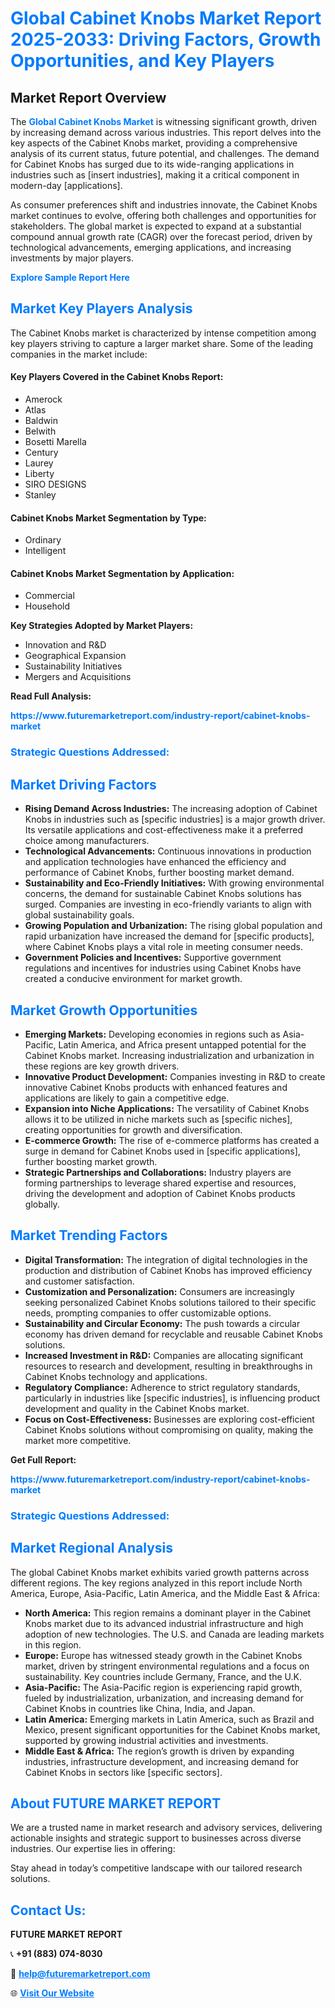 <h1 style="color: #007BFF;">Global Cabinet Knobs Market Report 2025-2033: Driving Factors, Growth Opportunities, and Key Players</h1>

<section id="overview">
<h2>Market Report Overview</h2>
<p>The <a href="https://www.futuremarketreport.com/industry-report/cabinet-knobs-market" style="color: #007BFF; text-decoration: none;"><strong>Global Cabinet Knobs Market</strong></a> is witnessing significant growth, driven by increasing demand across various industries. This report delves into the key aspects of the Cabinet Knobs market, providing a comprehensive analysis of its current status, future potential, and challenges. The demand for Cabinet Knobs has surged due to its wide-ranging applications in industries such as [insert industries], making it a critical component in modern-day [applications].</p>
<p>As consumer preferences shift and industries innovate, the Cabinet Knobs market continues to evolve, offering both challenges and opportunities for stakeholders. The global market is expected to expand at a substantial compound annual growth rate (CAGR) over the forecast period, driven by technological advancements, emerging applications, and increasing investments by major players.</p>
</section>

<section id="overview">
<p><a href="https://www.futuremarketreport.com/request-sample/reportId=105813" style="color: #007BFF; text-decoration: none;"><strong>Explore Sample Report Here</strong></a></p>
</section>

<section id="key-players">
<h2 style="color: #007BFF;">Market Key Players Analysis</h2>
<p>The Cabinet Knobs market is characterized by intense competition among key players striving to capture a larger market share. Some of the leading companies in the market include:</p>
<h4>Key Players Covered in the Cabinet Knobs Report:</h4>
<ul><li>Amerock</li><li>Atlas</li><li>Baldwin</li><li>Belwith</li><li>Bosetti Marella</li><li>Century</li><li>Laurey</li><li>Liberty</li><li>SIRO DESIGNS</li><li>Stanley</li></ul>
<h4>Cabinet Knobs Market Segmentation by Type:</h4>
<ul><li>Ordinary</li><li>Intelligent</li></ul>

<h4>Cabinet Knobs Market Segmentation by Application:</h4>
<ul><li>Commercial</li><li>Household</li></ul>
<p><strong>Key Strategies Adopted by Market Players:</strong></p>
<ul>
<li>Innovation and R&D</li>
<li>Geographical Expansion</li>
<li>Sustainability Initiatives</li>
<li>Mergers and Acquisitions</li>
</ul>
</section>

<section>
<p><strong>Read Full Analysis: </strong></p><a href="https://www.futuremarketreport.com/industry-report/cabinet-knobs-market" style="color: #007BFF; text-decoration: none;"><strong>https://www.futuremarketreport.com/industry-report/cabinet-knobs-market</strong></a>
<h3 style="color: #007BFF;">Strategic Questions Addressed:</h3>
</section>

<section id="driving-factors">
<h2 style="color: #007BFF;">Market Driving Factors</h2>
<ul>
<li><strong>Rising Demand Across Industries:</strong> The increasing adoption of Cabinet Knobs in industries such as [specific industries] is a major growth driver. Its versatile applications and cost-effectiveness make it a preferred choice among manufacturers.</li>
<li><strong>Technological Advancements:</strong> Continuous innovations in production and application technologies have enhanced the efficiency and performance of Cabinet Knobs, further boosting market demand.</li>
<li><strong>Sustainability and Eco-Friendly Initiatives:</strong> With growing environmental concerns, the demand for sustainable Cabinet Knobs solutions has surged. Companies are investing in eco-friendly variants to align with global sustainability goals.</li>
<li><strong>Growing Population and Urbanization:</strong> The rising global population and rapid urbanization have increased the demand for [specific products], where Cabinet Knobs plays a vital role in meeting consumer needs.</li>
<li><strong>Government Policies and Incentives:</strong> Supportive government regulations and incentives for industries using Cabinet Knobs have created a conducive environment for market growth.</li>
</ul>
</section>

<section id="growth-opportunities">
<h2 style="color: #007BFF;">Market Growth Opportunities</h2>
<ul>
<li><strong>Emerging Markets:</strong> Developing economies in regions such as Asia-Pacific, Latin America, and Africa present untapped potential for the Cabinet Knobs market. Increasing industrialization and urbanization in these regions are key growth drivers.</li>
<li><strong>Innovative Product Development:</strong> Companies investing in R&D to create innovative Cabinet Knobs products with enhanced features and applications are likely to gain a competitive edge.</li>
<li><strong>Expansion into Niche Applications:</strong> The versatility of Cabinet Knobs allows it to be utilized in niche markets such as [specific niches], creating opportunities for growth and diversification.</li>
<li><strong>E-commerce Growth:</strong> The rise of e-commerce platforms has created a surge in demand for Cabinet Knobs used in [specific applications], further boosting market growth.</li>
<li><strong>Strategic Partnerships and Collaborations:</strong> Industry players are forming partnerships to leverage shared expertise and resources, driving the development and adoption of Cabinet Knobs products globally.</li>
</ul>
</section>

<section id="trending-factors">
<h2 style="color: #007BFF;">Market Trending Factors</h2>
<ul>
<li><strong>Digital Transformation:</strong> The integration of digital technologies in the production and distribution of Cabinet Knobs has improved efficiency and customer satisfaction.</li>
<li><strong>Customization and Personalization:</strong> Consumers are increasingly seeking personalized Cabinet Knobs solutions tailored to their specific needs, prompting companies to offer customizable options.</li>
<li><strong>Sustainability and Circular Economy:</strong> The push towards a circular economy has driven demand for recyclable and reusable Cabinet Knobs solutions.</li>
<li><strong>Increased Investment in R&D:</strong> Companies are allocating significant resources to research and development, resulting in breakthroughs in Cabinet Knobs technology and applications.</li>
<li><strong>Regulatory Compliance:</strong> Adherence to strict regulatory standards, particularly in industries like [specific industries], is influencing product development and quality in the Cabinet Knobs market.</li>
<li><strong>Focus on Cost-Effectiveness:</strong> Businesses are exploring cost-efficient Cabinet Knobs solutions without compromising on quality, making the market more competitive.</li>
</ul>
</section>

<section>
<p><strong>Get Full Report: </strong></p><a href="https://www.futuremarketreport.com/industry-report/cabinet-knobs-market" style="color: #007BFF; text-decoration: none;"><strong>https://www.futuremarketreport.com/industry-report/cabinet-knobs-market</strong></a>
<h3 style="color: #007BFF;">Strategic Questions Addressed:</h3>
</section>


<section id="regional-analysis">
<h2 style="color: #007BFF;">Market Regional Analysis</h2>
<p>The global Cabinet Knobs market exhibits varied growth patterns across different regions. The key regions analyzed in this report include North America, Europe, Asia-Pacific, Latin America, and the Middle East & Africa:</p>
<ul>
<li><strong>North America:</strong> This region remains a dominant player in the Cabinet Knobs market due to its advanced industrial infrastructure and high adoption of new technologies. The U.S. and Canada are leading markets in this region.</li>
<li><strong>Europe:</strong> Europe has witnessed steady growth in the Cabinet Knobs market, driven by stringent environmental regulations and a focus on sustainability. Key countries include Germany, France, and the U.K.</li>
<li><strong>Asia-Pacific:</strong> The Asia-Pacific region is experiencing rapid growth, fueled by industrialization, urbanization, and increasing demand for Cabinet Knobs in countries like China, India, and Japan.</li>
<li><strong>Latin America:</strong> Emerging markets in Latin America, such as Brazil and Mexico, present significant opportunities for the Cabinet Knobs market, supported by growing industrial activities and investments.</li>
<li><strong>Middle East & Africa:</strong> The region’s growth is driven by expanding industries, infrastructure development, and increasing demand for Cabinet Knobs in sectors like [specific sectors].</li>
</ul>
</section>

<footer>
<h2 style="color: #007BFF;">About FUTURE MARKET REPORT</h2>
<p>We are a trusted name in market research and advisory services, delivering actionable insights and strategic support to businesses across diverse industries. Our expertise lies in offering:</p>

<p>Stay ahead in today’s competitive landscape with our tailored research solutions.</p>

<h2 style="color: #007BFF;">Contact Us:</h2>
<p><strong>FUTURE MARKET REPORT</strong></p>
<p>📞 <strong>+91 (883) 074-8030</strong></p>
<p>📧 <strong><a href="mailto:help@futuremarketreport.com" style="color: #007BFF;">help@futuremarketreport.com</a></strong></p>
<p>🌐 <strong><a href="https://www.futuremarketreport.com/" style="color: #007BFF;">Visit Our Website</a></strong></p>
</footer>